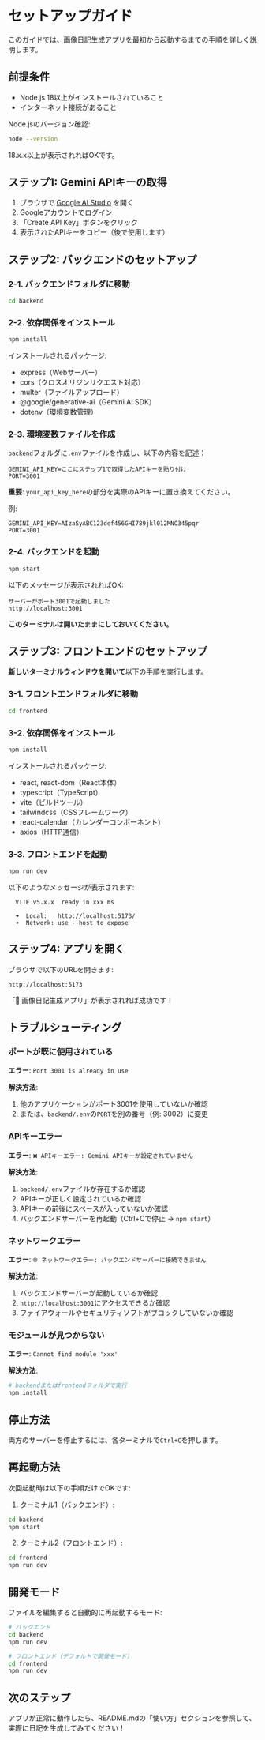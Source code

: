 # セットアップガイド

このガイドでは、画像日記生成アプリを最初から起動するまでの手順を詳しく説明します。

## 前提条件

- Node.js 18以上がインストールされていること
- インターネット接続があること

Node.jsのバージョン確認:
```bash
node --version
```

18.x.x以上が表示されればOKです。

## ステップ1: Gemini APIキーの取得

1. ブラウザで [Google AI Studio](https://makersuite.google.com/app/apikey) を開く
2. Googleアカウントでログイン
3. 「Create API Key」ボタンをクリック
4. 表示されたAPIキーをコピー（後で使用します）

## ステップ2: バックエンドのセットアップ

### 2-1. バックエンドフォルダに移動

```bash
cd backend
```

### 2-2. 依存関係をインストール

```bash
npm install
```

インストールされるパッケージ:
- express（Webサーバー）
- cors（クロスオリジンリクエスト対応）
- multer（ファイルアップロード）
- @google/generative-ai（Gemini AI SDK）
- dotenv（環境変数管理）

### 2-3. 環境変数ファイルを作成

`backend`フォルダに`.env`ファイルを作成し、以下の内容を記述：

```env
GEMINI_API_KEY=ここにステップ1で取得したAPIキーを貼り付け
PORT=3001
```

**重要**: `your_api_key_here`の部分を実際のAPIキーに置き換えてください。

例:
```env
GEMINI_API_KEY=AIzaSyABC123def456GHI789jkl012MNO345pqr
PORT=3001
```

### 2-4. バックエンドを起動

```bash
npm start
```

以下のメッセージが表示されればOK:
```
サーバーがポート3001で起動しました
http://localhost:3001
```

**このターミナルは開いたままにしておいてください。**

## ステップ3: フロントエンドのセットアップ

**新しいターミナルウィンドウを開いて**以下の手順を実行します。

### 3-1. フロントエンドフォルダに移動

```bash
cd frontend
```

### 3-2. 依存関係をインストール

```bash
npm install
```

インストールされるパッケージ:
- react, react-dom（React本体）
- typescript（TypeScript）
- vite（ビルドツール）
- tailwindcss（CSSフレームワーク）
- react-calendar（カレンダーコンポーネント）
- axios（HTTP通信）

### 3-3. フロントエンドを起動

```bash
npm run dev
```

以下のようなメッセージが表示されます:
```
  VITE v5.x.x  ready in xxx ms

  ➜  Local:   http://localhost:5173/
  ➜  Network: use --host to expose
```

## ステップ4: アプリを開く

ブラウザで以下のURLを開きます:

```
http://localhost:5173
```

「📸 画像日記生成アプリ」が表示されれば成功です！

## トラブルシューティング

### ポートが既に使用されている

**エラー**: `Port 3001 is already in use`

**解決方法**:
1. 他のアプリケーションがポート3001を使用していないか確認
2. または、`backend/.env`の`PORT`を別の番号（例: 3002）に変更

### APIキーエラー

**エラー**: `❌ APIキーエラー: Gemini APIキーが設定されていません`

**解決方法**:
1. `backend/.env`ファイルが存在するか確認
2. APIキーが正しく設定されているか確認
3. APIキーの前後にスペースが入っていないか確認
4. バックエンドサーバーを再起動（Ctrl+Cで停止 → `npm start`）

### ネットワークエラー

**エラー**: `🌐 ネットワークエラー: バックエンドサーバーに接続できません`

**解決方法**:
1. バックエンドサーバーが起動しているか確認
2. `http://localhost:3001`にアクセスできるか確認
3. ファイアウォールやセキュリティソフトがブロックしていないか確認

### モジュールが見つからない

**エラー**: `Cannot find module 'xxx'`

**解決方法**:
```bash
# backendまたはfrontendフォルダで実行
npm install
```

## 停止方法

両方のサーバーを停止するには、各ターミナルで`Ctrl+C`を押します。

## 再起動方法

次回起動時は以下の手順だけでOKです:

1. ターミナル1（バックエンド）:
```bash
cd backend
npm start
```

2. ターミナル2（フロントエンド）:
```bash
cd frontend
npm run dev
```

## 開発モード

ファイルを編集すると自動的に再起動するモード:

```bash
# バックエンド
cd backend
npm run dev

# フロントエンド（デフォルトで開発モード）
cd frontend
npm run dev
```

## 次のステップ

アプリが正常に動作したら、README.mdの「使い方」セクションを参照して、実際に日記を生成してみてください！

